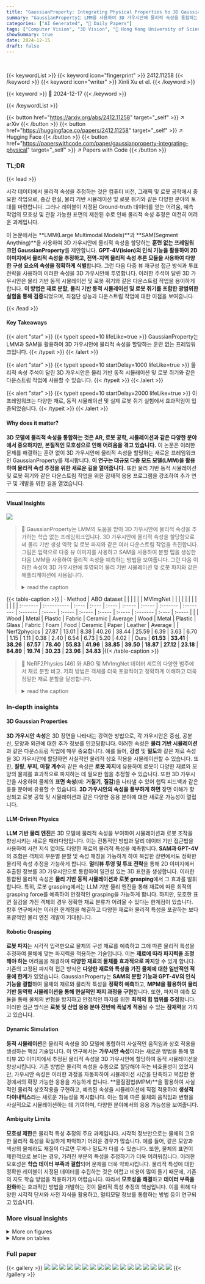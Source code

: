 ```yaml
---
title: "GaussianProperty: Integrating Physical Properties to 3D Gaussians with LMMs"
summary: "GaussianProperty는 LMM을 사용하여 3D 가우시안에 물리적 속성을 통합하는 훈련 없는 프레임워크로, 물리 기반 시뮬레이션 및 로봇 쥐기와 같은 다운스트림 작업을 가능하게 합니다."
categories: ["AI Generated", "🤗 Daily Papers"]
tags: ["Computer Vision", "3D Vision", "🏢 Hong Kong University of Science and Technology",]
showSummary: true
date: 2024-12-15
draft: false
---
```


<br>

{{< keywordList >}}
{{< keyword icon="fingerprint" >}} 2412.11258 {{< /keyword >}}
{{< keyword icon="writer" >}} Xinli Xu et el. {{< /keyword >}}
 
{{< keyword >}} 🤗 2024-12-17 {{< /keyword >}}
 
{{< /keywordList >}}

{{< button href="https://arxiv.org/abs/2412.11258" target="_self" >}}
↗ arXiv
{{< /button >}}
{{< button href="https://huggingface.co/papers/2412.11258" target="_self" >}}
↗ Hugging Face
{{< /button >}}
{{< button href="https://paperswithcode.com/paper/gaussianproperty-integrating-physical" target="_self" >}}
↗ Papers with Code
{{< /button >}}




### TL;DR


{{< lead >}}

시각 데이터에서 물리적 속성을 추정하는 것은 컴퓨터 비전, 그래픽 및 로봇 공학에서 중요한 작업으로, 증강 현실, 물리 기반 시뮬레이션 및 로봇 쥐기와 같은 다양한 분야의 토대를 마련합니다. 그러나 레이블이 지정된 Ground-truth 데이터를 얻는 어려움, 예측 작업의 모호성 및 관찰 가능한 표면의 제한된 수로 인해 물리적 속성 추정은 여전히 어려운 과제입니다.

이 논문에서는 **LMM(Large Multimodal Models)**과 **SAM(Segment Anything)**을 사용하여 3D 가우시안에 물리적 속성을 할당하는 **훈련 없는 프레임워크인 GaussianProperty**를 제안합니다. **GPT-4V(ision)의 인식 기능을 활용하여 2D 이미지에서 물리적 속성을 추정하고, 전역-지역 물리적 속성 추론 모듈을 사용하여 다양한 구성 요소의 속성을 정확하게 식별**합니다. 그런 다음 다중 뷰 재구성 접근 방식과 투표 전략을 사용하여 이러한 속성을 3D 가우시안에 투영합니다. 이러한 주석이 달린 3D 가우시안은 물리 기반 동적 시뮬레이션 및 로봇 쥐기와 같은 다운스트림 작업을 용이하게 합니다. **이 방법은 재료 분할, 물리 기반 동적 시뮬레이션 및 로봇 쥐기를 포함한 광범위한 실험을 통해 검증**되었으며, 최첨단 성능과 다운스트림 작업에 대한 이점을 보여줍니다.

{{< /lead >}}


#### Key Takeaways

{{< alert "star" >}}
{{< typeit speed=10 lifeLike=true >}} GaussianProperty는 LMM과 SAM을 활용하여 3D 가우시안에 물리적 속성을 할당하는 훈련 없는 프레임워크입니다. {{< /typeit >}}
{{< /alert >}}

{{< alert "star" >}}
{{< typeit speed=10 startDelay=1000 lifeLike=true >}} 물리적 속성 주석이 달린 3D 가우시안은 물리 기반 동적 시뮬레이션 및 로봇 쥐기와 같은 다운스트림 작업에 사용할 수 있습니다. {{< /typeit >}}
{{< /alert >}}

{{< alert "star" >}}
{{< typeit speed=10 startDelay=2000 lifeLike=true >}} 이 프레임워크는 다양한 재료, 동적 시뮬레이션 및 실제 로봇 쥐기 실험에서 효과적임이 입증되었습니다. {{< /typeit >}}
{{< /alert >}}

#### Why does it matter?
**3D 모델에 물리적 속성을 통합하는 것은 AR, 로봇 공학, 시뮬레이션과 같은 다양한 분야에서 중요하지만, 본질적인 모호성으로 인해 어려움을 겪고 있습니다.** 이 논문은 이러한 문제를 해결하는 훈련 없이 3D 가우시안에 물리적 속성을 할당하는 새로운 프레임워크인 GaussianProperty를 제시합니다. **이 연구는 대규모 다중 모드 모델(LMM)을 활용하여 물리적 속성 추정을 위한 새로운 길을 열어줍니다.** 또한 물리 기반 동적 시뮬레이션 및 로봇 쥐기와 같은 다운스트림 작업을 위한 잠재적 응용 프로그램을 강조하여 추가 연구 및 개발을 위한 길을 열었습니다.

------
#### Visual Insights



![](https://arxiv.org/html/2412.11258/x1.png)

> 🔼 GaussianProperty는 LMM의 도움을 받아 3D 가우시안에 물리적 속성을 추가하는 학습 없는 프레임워크입니다. 3D 가우시안에 물리적 속성을 할당함으로써 물리 기반 생성 역학 및 로봇 파지와 같은 여러 다운스트림 작업을 촉진합니다. 그림은 입력으로 다중 뷰 이미지를 사용하고 SAM을 사용하여 분할 맵을 생성한 다음 LMM을 사용하여 물리적 속성을 예측하는 방법을 보여줍니다. 그런 다음 이러한 속성이 3D 가우시안에 투영되어 물리 기반 시뮬레이션 및 로봇 파지와 같은 애플리케이션에 사용됩니다.
> <details>
> <summary>read the caption</summary>
> Figure 1:  GaussianProperty is a training-free framework, aiming at adding physical properties to 3D Gaussians with the assistance of LMMs. By assigning physical properties to 3D Gaussians, it promotes several downstream tasks such as physical-based generative dynamics and robot grasping in this work.
> </details>





{{< table-caption >}}
| · Method | ABO dataset |       |       |       |        |        | MVImgNet |           |          |        |        |        |        |        |          |       |        |
| :------- | :---------- | :---- | :---- | :---- | :----- | :----- | :------- | :-------- | :------- | :----- | :----- | :----- | :----- | :----- | :------- | :---- | :----- |
|         | Wood        | Metal | Plastic | Fabric | Ceramic | Average | Wood      | Metal     | Plastic   | Glass   | Fabric   | Foam    | Food    | Ceramic   | Paper   | Leather | Average |
| Nerf2phycics | 27.87      | 13.01 | 8.38   | 40.26  | 38.44   | 25.59   | 6.39     | 3.63      | 6.70     | 1.15    | 1.11    | 0.38   | 2.40   | 6.54     | 6.73    | 5.20   | 4.02    |
| Ours      | **61.53** | **33.41** | **38.26** | **67.57** | **78.40** | **55.83** | **41.96** | **38.85** | **39.50** | **18.87** | **27.12** | **23.18** | **84.89** | **19.74** | **30.23** | **23.96** | **34.83** |{{< /table-caption >}}

> 🔼 NeRF2Physics [46] 와 ABO 및 MVImgNet 데이터 세트의 다양한 범주에서 재료 분할 비교. 저희 방법은 객체를 더욱 포괄적이고 정확하게 이해하고 더욱 정밀한 재료 분할을 달성합니다.
> <details>
> <summary>read the caption</summary>
> Table 1: Comparison of material segmentation with NeRF2Physics [46] across different categories on ABO and MVImgNet dataset. Our method achieves a more comprehensive and accurate understanding of the object and achieve more precise material segmentation.
> </details>





### In-depth insights


#### 3D Gaussian Properties
**3D 가우시안 속성**은 3D 장면을 나타내는 강력한 방법으로, 각 가우시안은 중심, 공분산, 모양과 외관에 대한 추가 정보를 인코딩합니다. 이러한 속성은 **물리 기반 시뮬레이션**과 같은 다운스트림 작업에 매우 중요합니다. 예를 들어, **강성** 및 **밀도**와 같은 재료 속성을 3D 가우시안에 할당하면 사실적인 물리적 상호 작용을 시뮬레이션할 수 있습니다. 또한, **질량**, **부피**, **마찰 계수**와 같은 속성은 **로봇 파지**에 유용하여 로봇이 다양한 재료와 모양의 물체를 효과적으로 파지하는 데 필요한 힘을 추정할 수 있습니다. 또한 3D 가우시안을 사용하여 물체의 **표면 속성**(예: **거칠기**, **질감**)을 나타낼 수 있어 햅틱 피드백과 같은 응용 분야에 유용할 수 있습니다. **3D 가우시안의 속성을 풍부하게 하면** 장면 이해가 향상되고 로봇 공학 및 시뮬레이션과 같은 다양한 응용 분야에 대한 새로운 가능성이 열립니다.

#### LLM-Driven Physics
**LLM 기반 물리 엔진**은 3D 모델에 물리적 속성을 부여하여 시뮬레이션과 로봇 조작을 향상시키는 새로운 패러다임입니다. 이는 전통적인 방법과 달리 데이터 기반 접근법을 사용하여 사전 지식 없이도 다양한 재료의 물리적 특성을 예측합니다.  **SAM과 GPT-4V**의 조합은 객체의 부분별 분할 및 속성 매칭을 가능하게 하여 복잡한 장면에서도 정확한 물리적 속성 추정을 가능하게 합니다. **멀티뷰 투영 및 투표 전략**을 통해 2D 이미지에서 추출된 정보를 3D 가우시안으로 통합하여 일관성 있는 3D 표현을 생성합니다. 이러한 통합된 물리적 속성은 **물리 기반 동적 시뮬레이션과 로봇 grasping**에서 그 효과를 발휘합니다. 특히, 로봇 grasping에서는 LLM 기반 물리 엔진을 통해 재료에 따른 최적의 grasping force를 예측하여 안정적인 grasping을 가능하게 합니다. 하지만, 모호한 표면 질감을 가진 객체의 경우 정확한 재료 분류가 어려울 수 있다는 한계점이 있습니다. 향후 연구에서는 이러한 한계점을 해결하고 다양한 재료와 물리적 특성을 포괄하는 보다 포괄적인 물리 엔진 개발이 기대됩니다.

#### Robotic Grasping
**로봇 파지**는 시각적 입력만으로 물체의 구성 재료를 예측하고 그에 따른 물리적 특성을 추정하여 물체에 맞는 파지력을 적용하는 기술입니다. 이는 **재료에 따라 파지력을 조정해야 하는** 어려움을 해결하여 **다양한 재료의 물체를 효과적으로 파지**할 수 있게 합니다. 기존의 고정된 파지력 접근 방식은 **다양한 재료와 특성을 가진 물체에 대한 일반적인 적용에 한계**가 있었습니다.  GaussianProperty는 **SAM의 분할 기능과 GPT-4V의 인식 기능을 결합**하여 물체의 재료와 물리적 특성을 **정확히 예측**하고, **MPM을 활용하여 물리 기반 동역학 시뮬레이션을 통해 현실적인 파지 과정을 구현**합니다. 또한, 파지력 예측 모듈을 통해 물체의 변형을 방지하고 안정적인 파지를 위한 **최적의 힘 범위를 추정**합니다. 이러한 접근 방식은 **로봇 및 산업 응용 분야 전반에 폭넓게 적용**될 수 있는 **잠재력**을 가지고 있습니다.

#### Dynamic Simulation
**동적 시뮬레이션**은 물리적 속성을 3D 모델에 통합하여 사실적인 움직임과 상호 작용을 생성하는 핵심 기술입니다. 이 연구에서는 **가우시안 속성**이라는 새로운 방법을 통해 멀티뷰 2D 이미지에서 추정된 물리적 속성을 3D 가우시안에 할당하여 동적 시뮬레이션을 향상시킵니다. 기존 방법은 물리적 속성을 수동으로 할당해야 하는 비효율성이 있었지만, 가우시안 속성은 이러한 과정을 자동화하여 시뮬레이션 시간을 단축하고 복잡한 환경에서의 확장 가능한 응용을 가능하게 합니다. **물질점법(MPM)**을 활용하여 사실적인 물리적 상호작용을 구현하고, 예측된 속성을 시뮬레이션에 직접 적용하여 **생성적 다이내믹스**라는 새로운 가능성을 제시합니다. 이는 힘에 따른 물체의 움직임과 변형을 사실적으로 시뮬레이션하는 데 기여하며, 다양한 분야에서의 응용 가능성을 보여줍니다.

#### Ambiguity Limits
**모호성 제한**은 물리적 특성 추정의 주요 과제입니다. 시각적 정보만으로는 물체의 고유한 물리적 특성을 확실하게 파악하기 어려운 경우가 많습니다. 예를 들어, 같은 모양과 색상의 물체라도 재질이 다르면 무게나 밀도가 다를 수 있습니다. 또한, 물체의 표면이 제한적으로 보이는 경우, 가려진 부분의 특성을 추정하기가 더욱 어려워집니다. 이러한 모호성은 **학습 데이터 부족과 결합**되어 문제를 더욱 악화시킵니다. 물리적 특성에 대한 정확한 레이블이 지정된 데이터를 수집하는 것은 어렵고 비용이 많이 들기 때문에, 기존의 지도 학습 방법을 적용하기가 어렵습니다. 따라서 **모호성을 해결**하고 **데이터 부족을 완화**하는 효과적인 방법을 개발하는 것이 물리적 특성 추정의 핵심입니다. 이를 위해 다양한 시각적 단서와 사전 지식을 활용하고, 멀티모달 정보를 통합하는 방법 등이 연구되고 있습니다.


### More visual insights

<details>
<summary>More on figures
</summary>


![](https://arxiv.org/html/2412.11258/x2.png)

> 🔼 GaussianProperty의 전체 파이프라인은 먼저 SAM을 사용하여 객체의 분할 맵을 얻습니다. 그런 다음 원본 이미지와 마스크를 GPT-4V(ision)과 같은 파운데이션 모델로 보내 재료 후보를 질의하여 해당 물리적 속성을 얻습니다. 2D 이미지에서 물리적 속성을 획득한 후 다중 뷰 접근 방식과 투표 전략을 사용하여 재구성된 3D 가우시안에 물리적 속성을 추가합니다.
> <details>
> <summary>read the caption</summary>
> Figure 2: Overall pipeline. Our Gausssian-Property initially leverages SAM to get the segmentation map of the object. Then the original images and the masks are sent to the foundation models like GPT-4V(ision) to get the corresponding physical properties by inquiring the material candidates. After acquiring physical properties from 2D images, we using a multi-view approach and a voting strategy to add physical properties to the reconstruction 3D Gaussians.
> </details>



![](https://arxiv.org/html/2412.11258/x3.png)

> 🔼 이 그림은 GPT-4V(ision)이 전역 및 부분 이미지 입력만으로 재질을 인식하는 데 어려움을 겪는다는 것을 보여줍니다(왼쪽). 그러나 전역-지역 정보와 연계를 결합하면 구성 요소의 속성을 정확하게 특징짓습니다(오른쪽). 왼쪽 이미지에서는 덤벨 전체 이미지와 손잡이 부분 이미지를 입력으로 제공했을 때 GPT-4V가 재질을 제대로 인식하지 못합니다. 오른쪽 이미지에서는 덤벨 전체 이미지, 손잡이 부분이 빨간색으로 강조된 분할 이미지, 손잡이 부분 이미지를 함께 입력으로 제공했을 때 GPT-4V가 손잡이 재질을 금속으로 정확하게 인식하는 것을 보여줍니다. 이는 전역-지역 정보와 연계를 활용하여 LMM의 인식 능력을 향상시키는 방법을 보여주는 예시입니다.
> <details>
> <summary>read the caption</summary>
> Figure 3: Left: GPT-4V(ision) struggles to recognize the material when directly provided with both global and partial image inputs. Right: Enhanced with combined global-local information and association, the agent accurately characterizes the component’s properties.
> </details>



![](https://arxiv.org/html/2412.11258/x4.png)

> 🔼 이 그림은 GaussianProperty가 다양한 객체에 대해 재료 분할을 수행한 결과를 보여줍니다. 각 객체의 부분별로 어떤 재료로 구성되어 있는지 예측한 결과를 시각적으로 표현하고 있습니다. 예측된 재료는 색상으로 구분되어 있으며, 경계가 명확하게 표시되어 높은 정확도를 보여줍니다.  제시된 예시들은 나무, 금속, 플라스틱, 고무, 천 등 다양한 재료를 포함하고 있으며, GaussianProperty가 복잡한 형태의 객체도 정확하게 분할할 수 있음을 나타냅니다.
> <details>
> <summary>read the caption</summary>
> Figure 4: Qualitative results of Material Segmentation. Our model makes boundary-accurate physical material predictions.
> </details>



![](https://arxiv.org/html/2412.11258/x5.png)

> 🔼 이 그림은 물리적 속성을 가진 3D 가우시안의 다운스트림 작업인 생성 역학을 보여줍니다. 힘을 가하면 3D 가우시안은 그에 상응하는 움직임을 생성합니다. 예를 들어 첫 번째 행에서 의자에 위에서 아래로 힘을 가했을 때 가해진 힘에 따라 의자가 움직이는 것을 보여줍니다. 의자, 베개, 쓰레기통과 같은 다양한 물체에 대한 시뮬레이션 결과가 표시됩니다. 정적 상태의 물체에 힘을 가하면 물리 기반 시뮬레이션을 통해 물체가 움직이거나 변형됩니다.
> <details>
> <summary>read the caption</summary>
> Figure 5: Generative Dynamics. We present a potential downstream task of 3D Gaussians with physical property, i.e., the generative dynamics. By imposing force, the 3D Gaussians generate corresponding motion. For example, in the first row, we applied a top-down force, the chair exhibited a movement corresponding to the applied force.
> </details>



![](https://arxiv.org/html/2412.11258/x6.png)

> 🔼 이 그림은 GaussianProperty를 로봇 파지 작업에 적용한 결과를 보여줍니다. 여러 물체에 대한 로봇 파지 실험의 샘플 결과가 제시되어 있으며, 제안된 방법(오른쪽 열)을 세 가지 기준선(중간 열)과 비교하고 초기 구성(왼쪽 열)을 보여줍니다. 기준선에는 최소 파지력(MinGF), 중간 파지력(MidGF), 최대 파지력(MaxGF)을 사용한 파지 전략이 포함됩니다. 제안된 방법은 물체의 재질 특성을 고려하여 파지력을 조정하는 반면, 기준선은 고정된 파지력을 사용합니다.
> <details>
> <summary>read the caption</summary>
> Figure 6: Robot Grasping is a downstream application of GaussianProperty. Several sample cases from robot grasping experiments are presented, where we compare our proposed method (right) against three baselines (middle columns), starting from initial configurations (left).
> </details>



![](https://arxiv.org/html/2412.11258/x7.png)

> 🔼 이 그림은 로봇 파지 실험에 사용된 로봇 플랫폼(왼쪽)과 로봇 그리퍼(오른쪽)를 보여줍니다. 로봇 플랫폼은 Jacobi.ai JSR-1 로봇 플랫폼이고, 로봇 그리퍼는 최대 40N의 파지력을 가진 TEK CTAG2F90-C 로봇 그리퍼입니다. 그리퍼 끝 부분의 힘 전달 면적은 0.00011m²이고, 최대 허용 굽힘 곡률은 0.5입니다.
> <details>
> <summary>read the caption</summary>
> Figure 7: The robot platform (left) and the  robotic gripper (right)  utilized in robot grasping experiments.
> </details>



![](https://arxiv.org/html/2412.11258/x8.png)

> 🔼 로봇 그리퍼의 파지력과 정규화된 입력값 간의 관계를 보여주는 그래프입니다. 왼쪽 그래프는 실제 측정값을, 가운데와 오른쪽 그래프는 각각 5차 다항식으로 부드럽게 처리한 결과를 나타냅니다. 최소 활성화 정규화 입력값이 존재하며, 로봇 그리퍼는 정규화 입력값 NGF가 15 이상일 때만 활성화됩니다.
> <details>
> <summary>read the caption</summary>
> Figure 8: Calibration curve of robotic gripper grasping force (left) and its 5th-order polynomial smoothings (middle and right).
> </details>



![](https://arxiv.org/html/2412.11258/x9.png)

> 🔼 로봇 grasping 실험을 위해 선택된 16개의 물체 목록입니다. 이 컬렉션은 플라스틱, 세라믹, 종이, 강철, 나무, 유리 등 다양한 무게와 재질의 물체들을 포함합니다. 이러한 물체들은 일상생활에서 흔히 볼 수 있으며, 각 부분의 재질 특성도 매우 다양합니다. 따라서 재질 적응성을 고려하지 않은 단순한 grasping 전략은 이러한 모든 항목을 효과적이고 안전하게 파지하는 데 어려움을 겪을 수 있습니다.
> <details>
> <summary>read the caption</summary>
> Figure 9: List of selected objects for robot grasping experiments.
> </details>



![](https://arxiv.org/html/2412.11258/x10.png)

> 🔼 이 그림은 16개의 실제 물체에 대한 로봇 grasping 실험 결과를 보여줍니다. 제안된 방법(오른쪽 열)을 초기 구성(왼쪽 열)에서 시작하여 세 가지 기준선(중간 열)과 비교합니다. 성공적인 grasping은 물체를 미끄러지거나 손상시키거나 원치 않는 변형을 일으키지 않고 집어 올리는 것을 의미합니다. 프로젝트 페이지에서 실험 비디오를 볼 수 있습니다.
> <details>
> <summary>read the caption</summary>
> Figure 10: Complete robot grasping experiment results. The 16 test cases along with results in robot grasping experiments are listed. We compare our proposed method (right) against three baselines (middle columns), starting from initial configurations (left). You can view the MP4 videos of the experiments in our project page.
> </details>



![](https://arxiv.org/html/2412.11258/x11.png)

> 🔼 NeRF2Physics는 경계가 모호한 예측을 생성하는 반면 제안된 방법은 명확한 경계를 생성합니다. 즉, 제안된 방법은 경도 예측 정확도가 더 높습니다.
> <details>
> <summary>read the caption</summary>
> Figure 11: Qualitative comparison of hardness prediction. Compared to NeRF2Physics, our method provides more accurate hardness prediction with clear boundaries.
> </details>



![](https://arxiv.org/html/2412.11258/x12.png)

> 🔼 이 그림은 SAM(Segment Anything Model)을 사용하여 다양한 세분화 수준에서 이미지를 분할하는 과정을 보여줍니다. 왼쪽에서 오른쪽으로 입력 이미지, 큰 수준 분할, 중간 수준 분할, 작은 수준 분할이 표시됩니다. 큰 수준 분할은 객체 그룹화를 단순화하지만 세부 정보가 부족한 반면, 작은 수준 분할은 계산 복잡성을 높이면서 미세한 세부 정보를 캡처합니다. 객체 이해와 효율성 사이의 균형을 맞추기 위해 모델에서는 의미 있는 부분 수준 세부 정보를 유지하면서 과도한 조각화를 방지하는 중간 수준 분할을 선택했습니다.
> <details>
> <summary>read the caption</summary>
> Figure 12: Segmentation process using SAM at different levels of granularity. From left to right: the input image, large-level segmentation, middle-level segmentation, and small-level segmentation. For our model, we selected the middle-level of SAM prediction to balance part-level object understanding and computational efficiency.
> </details>



![](https://arxiv.org/html/2412.11258/x13.png)

> 🔼 이 그림은 ABO-500 데이터셋에서 가져온 객체들의 데이터 레이블링 예시를 보여줍니다. 의자, 탁자, 서랍장 등의 객체 일부분을 대화형 분할 도구를 사용하여 라벨링한 결과를 시각적으로 표현하고 있습니다. 각 객체 부분은 나무, 금속, 가죽 등의 재질에 따라 다른 색상으로 표시되어 있습니다.
> <details>
> <summary>read the caption</summary>
> Figure 13: Examples of data labeling. These objects are sourced from the ABO-500 dataset.
> </details>



![](https://arxiv.org/html/2412.11258/x14.png)

> 🔼 이 그림은 GPT-4V(ision)에 입력으로 제공되는 프롬프트의 예시를 보여줍니다. 이 프롬프트는 객체의 재질과 기타 물리적 특성(경도, 밀도, 영률, 푸아송 비 등)을 제안하는 데 사용됩니다. 프롬프트는 왼쪽 이미지(원본 이미지), 중간 이미지(부분 분할 다이어그램, 빨간색 마스크), 오른쪽 이미지(객체의 일부) 세 부분으로 구성됩니다. 먼저 객체의 일부에 대한 간략한 캡션을 제공하고, 객체의 재질을 설명하며, 마지막으로 객체의 재질과 물리적 특성을 예측합니다. 답변 형식은 (캡션, 재질, 경도 최소-최대, <쇼어 A 또는 쇼어 D>, 밀도, 영률, 푸아송 비) 쌍으로 제공되어야 합니다. 재질 유형은 '일반 재질 라이브러리'에서 선택해야 합니다.
> <details>
> <summary>read the caption</summary>
> Figure 14: Prompt used for proposing materials and other physical properties.
> </details>



![](https://arxiv.org/html/2412.11258/x15.png)

> 🔼 이 그림은 빈도 기반 투표 전략의 효과를 보여주는 예시입니다. 투표 전략이 없으면 '알루미늄'과 '나무'가 각각 '플라스틱'과 '강철'로 잘못 분류됩니다. 빈도 기반 투표 전략을 사용하면 여러 시점에서 얻은 정보를 집계하여 일관성 있고 안정적인 예측을 보장합니다.
> <details>
> <summary>read the caption</summary>
> Figure 15: Effects of Frequency-based Voting Strategy. We provide an example to demonstrate the effectiveness of the frequency-based voting strategy. The result misclassified the “aluminum” and “wood” into “plastic” and “’steel’ without voting strategy.
> </details>



![](https://arxiv.org/html/2412.11258/x16.png)

> 🔼 이 그림은 ABO-500 데이터셋에서 가져온 객체들의 재질 분할 결과를 NeRF2Physics와 제안된 방법을 비교하여 보여줍니다. 제안된 방법이 NeRF2Physics보다 더 정확한 재질 분할 결과를 보여주고, 경계도 더 명확하게 구분하는 것을 확인할 수 있습니다. 예시로 제시된 객체들은 사다리, 의자, 소파, 화분, 벤치 등 다양한 재질로 이루어진 객체들입니다.
> <details>
> <summary>read the caption</summary>
> Figure 16: Qualitative comparison of Material Segmentation. These objects are sourced from the ABO-500 dataset.
> </details>



![](https://arxiv.org/html/2412.11258/x17.png)

> 🔼 MVImgNet 데이터셋에서 객체 재질 분할에 대한 정성적 결과입니다. 모델은 단일 또는 여러 재질로 구성된 객체에 대해 합리적이고 경계가 정확한 재질 예측을 수행합니다.
> <details>
> <summary>read the caption</summary>
> Figure 17: Qualitative results of object material segmentation on MVImgNet. Our model makes reasonable and boundary-accurate material predictions for objects with multiple or single materials.
> </details>



</details>




<details>
<summary>More on tables
</summary>


{{< table-caption >}}
| Global-to-local | Voting | Average mIoU (%) (↑) |
|---|---|---| 
| | ✓ | 22.17 |
| ✓ |  | 51.28 |
| ✓ | ✓ | **55.83** |{{< /table-caption >}}
> 🔼 이 표는 전역-지역 지식 통합과 빈도 기반 투표 전략을 사용하지 않았을 때와 사용했을 때의 재료 분할 성능을 비교하여 두 가지 기술의 효과를 보여줍니다. 전역-지역 지식 통합은 객체의 전역적 구조와 세부 정보를 더 잘 이해하여 재료 예측의 정확도를 향상시키는 반면, 빈도 기반 투표는 여러 시점에서 정보를 집계하여 예측의 일관성과 신뢰성을 보장합니다.
> <details>
> <summary>read the caption</summary>
> Table 2: Ablation study of Global-to-Local Knowledge Integration and Frequency-Based Voting.
> </details>

{{< table-caption >}}
| Method | PUR (%)↑ | NDR (%)↑ | SR (%)↑ |
|---|---|---|---| 
| MinGF | 50.00 | **100.00** | 50.00 |
| MidGF | 87.50 | 81.25 | 68.75 |
| MaxGF | **100.00** | 75.00 | 75.00 |
| Ours* | **100.00** | **100.00** | **100.00** |{{< /table-caption >}}
> 🔼 로봇 그리핑 실험 결과를 요약한 표입니다. 최소, 중간, 최대 그리핑 힘을 사용하는 베이스라인과 제안된 GaussianProperty 방법을 비교하여 성공률을 보여줍니다.
> <details>
> <summary>read the caption</summary>
> Table 3: Results of robot grasping experiments on 16 objects. MinGF, MidGF and MaxGF are baselines with minimum (NG⁢F=15subscript𝑁𝐺𝐹15N_{GF}=15italic_N start_POSTSUBSCRIPT italic_G italic_F end_POSTSUBSCRIPT = 15), medium (NG⁢F=60subscript𝑁𝐺𝐹60N_{GF}=60italic_N start_POSTSUBSCRIPT italic_G italic_F end_POSTSUBSCRIPT = 60) and maximum (NG⁢F=100subscript𝑁𝐺𝐹100N_{GF}=100italic_N start_POSTSUBSCRIPT italic_G italic_F end_POSTSUBSCRIPT = 100) grasping forces applied by the robotic gripper. Bold: best results.
> </details>

{{< table-caption >}}
| Method | ADE (↓) | ALDE (↓) | APE (↓) | MnRE (↑) | PRA (↑) |
|---|---|---|---|---|---| 
| NeRF2Physics | 35.917 | 0.328 | 0.294 | 0.748 | 0.575 |
| Ours* | **28.583** | **0.220** | **0.198** | **0.820** | **0.686** |{{< /table-caption >}}
> 🔼 이 표는 실제 촬영된 자체 수집 데이터셋(10개 객체, 100개 지점)에서 지점별 Shore 경도 추정 결과를 비교한 것입니다. NeRF2Physics와 제한된 방법과 비교하여 제안된 방법이 더 정확한 경도 추정 결과를 보여줍니다.
> <details>
> <summary>read the caption</summary>
> Table 4: Estimation of per-point Shore hardness on the real-captured in-house collected dataset (10 objects, 100 points). Bold: best model.
> </details>

{{< table-caption >}}
| Method | ADE (↓) | ALDE (↓) | APE (↓) | MnRE (↑) |
|---|---|---|---|---| 
| NeRF2Physics | 12.761 | 0.803 | **0.589** | 0.498 |
| Ours* | **5.960** | **0.744** | 1.609 | **0.559** |{{< /table-caption >}}
> 🔼 ABO 데이터셋에서의 질량 추정 결과 비교. 다양한 평가 지표에서 NeRF2Physics보다 본 연구의 방법이 더 나은 성능을 보임.
> <details>
> <summary>read the caption</summary>
> Table 5: Mass estimation on ABO dataset. Bold: best results.
> </details>

</details>




### Full paper

{{< gallery >}}
<img src="paper_images/1.png" class="grid-w50 md:grid-w33 xl:grid-w25" />
<img src="paper_images/2.png" class="grid-w50 md:grid-w33 xl:grid-w25" />
<img src="paper_images/3.png" class="grid-w50 md:grid-w33 xl:grid-w25" />
<img src="paper_images/4.png" class="grid-w50 md:grid-w33 xl:grid-w25" />
<img src="paper_images/5.png" class="grid-w50 md:grid-w33 xl:grid-w25" />
<img src="paper_images/6.png" class="grid-w50 md:grid-w33 xl:grid-w25" />
<img src="paper_images/7.png" class="grid-w50 md:grid-w33 xl:grid-w25" />
<img src="paper_images/8.png" class="grid-w50 md:grid-w33 xl:grid-w25" />
<img src="paper_images/9.png" class="grid-w50 md:grid-w33 xl:grid-w25" />
<img src="paper_images/10.png" class="grid-w50 md:grid-w33 xl:grid-w25" />
<img src="paper_images/11.png" class="grid-w50 md:grid-w33 xl:grid-w25" />
<img src="paper_images/12.png" class="grid-w50 md:grid-w33 xl:grid-w25" />
<img src="paper_images/13.png" class="grid-w50 md:grid-w33 xl:grid-w25" />
<img src="paper_images/14.png" class="grid-w50 md:grid-w33 xl:grid-w25" />
<img src="paper_images/15.png" class="grid-w50 md:grid-w33 xl:grid-w25" />
<img src="paper_images/16.png" class="grid-w50 md:grid-w33 xl:grid-w25" />
<img src="paper_images/17.png" class="grid-w50 md:grid-w33 xl:grid-w25" />
{{< /gallery >}}